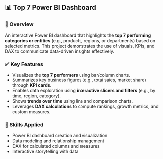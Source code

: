 ## 📊 Top 7 Power BI Dashboard

### 📌 Overview

An interactive Power BI dashboard that highlights the **top 7 performing categories or entities** (e.g., products, regions, or departments) based on selected metrics. This project demonstrates the use of visuals, KPIs, and DAX to communicate data-driven insights effectively.

### ✅ Key Features

* Visualizes the **top 7 performers** using bar/column charts.
* Summarizes key business figures (e.g., total sales, market share) through **KPI cards**.
* Enables data exploration using **interactive slicers and filters** (e.g., by time, region, category).
* Shows **trends over time** using line and comparison charts.
* Leverages **DAX calculations** to compute rankings, growth metrics, and custom measures.

### 🧠 Skills Applied

* Power BI dashboard creation and visualization
* Data modeling and relationship management
* DAX for calculated columns and measures
* Interactive storytelling with data
